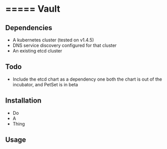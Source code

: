 =====
Vault
=====

Dependencies
------------

- A kubernetes cluster (tested on v1.4.5)
- DNS service discovery configured for that cluster
- An existing etcd cluster

Todo
----

- Include the etcd chart as a dependency one both the chart is out of the incubator, and PetSet is in beta

Installation 
------------

- Do 
- A 
- Thing

Usage
-----


